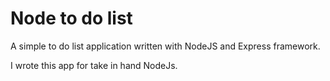 # Node to do list

A simple to do list application written with NodeJS and Express framework.

I wrote this app for take in hand NodeJs.